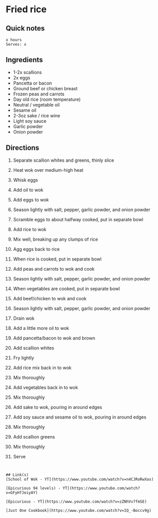 # Fried rice

## Quick notes 
```
x hours
Serves: x
```

## Ingredients
+ 1-2x scallions
+ 2x eggs
+ Pancetta or bacon
+ Ground beef or chicken breast
+ Frozen peas and carrots
+ Day old rice (room temperature)
+ Neutral / vegetable oil
+ Sesame oil
+ 2-3oz sake / rice wine
+ Light soy sauce
+ Garlic powder
+ Onion powder



## Directions
1. Separate scallion whites and greens, thinly slice
1. Heat wok over medium-high heat
1. Whisk eggs

1. Add oil to wok
1. Add eggs to wok
1. Season lightly with salt, pepper, garlic powder, and onion powder
1. Scramble eggs to about halfway cooked, put in separate bowl

1. Add rice to wok
1. Mix well, breaking up any clumps of rice
1. Agg eggs back to rice
1. When rice is cooked, put in separate bowl

1. Add peas and carrots to wok and cook
1. Season lightly with salt, pepper, garlic powder, and onion powder
1. When vegetables are cooked, put in separate bowl

1. Add beef/chicken to wok and cook
1. Season lightly with salt, pepper, garlic powder, and onion powder
1. Drain wok

1. Add a little more oil to wok
1. Add pancetta/bacon to wok and brown
1. Add scallion whites
1. Fry lightly

1. Add rice mix back in to wok
1. Mix thoroughly
1. Add vegetables back in to wok
1. Mix thoroughly

1. Add sake to wok, pouring in around edges
1. Add soy sauce and sesame oil to wok, pouring in around edges
1. Mix thoroughly

1. Add scallion greens
1. Mix thoroughly

1. Serve
```


## Link(s)
[School of Wok - YT](https://www.youtube.com/watch?v=n4CJRoRwXas)

[Epicurious 94 levels) - YT](https://www.youtube.com/watch?v=GFyHfJeiyAY)

[Epicurious - YT](https://www.youtube.com/watch?v=zZNhVv7fmSE)

[Just One Cookbook](https://www.youtube.com/watch?v=IQ_-Boccv9g)
